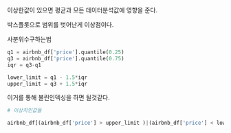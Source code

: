 이상한값이 있으면 평균과 모든 데이터분석값에 영향을 준다.

박스플롯으로 범위를 벗어난게 이상점이다.

사분위수구하는법
```python
q1 = airbnb_df['price'].quantile(0.25)
q3 = airbnb_df['price'].quantile(0.75)
iqr = q3-q1

lower_limit = q1 - 1.5*iqr
upper_limit = q3 + 1.5*iqr
```
이거를 통해 불린인덱싱을 하면 될것같다.
```python
# 이상치인값들

airbnb_df[(airbnb_df['price'] > upper_limit )|(airbnb_df['price'] < lower_limit)]
```